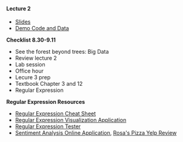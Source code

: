 #### Lecture 2
+ [Slides](https://www.dropbox.com/s/1gpo26myymc5efh/Lecture%202.pdf?dl=0)
+ [Demo Code and Data](https://www.dropbox.com/sh/v07qjo6fxtyp5ao/AABZUjOysYErRCdJCqI0n-_la?dl=0)


**Checklist 8.30-9.11**
+ See the forest beyond trees: Big Data
+ Review lecture 2
+ Lab session
+ Office hour
+ Lecure 3 prep
 + Textbook Chapter 3 and 12
 + Regular Expression

**Regular Expression Resources**
+ [Regular Expression Cheat Sheet](http://www.rexegg.com/regex-quickstart.html)
+ [Regular Expression Visualization Application](https://regexper.com/)
+ [Regular Expression Tester](http://java-regex-tester.appspot.com/)
+ [Sentiment Analysis Online Application](http://text-processing.com/demo/sentiment/), [Rosa's Pizza Yelp Review](https://www.yelp.com/biz/rosas-pizza-atlanta)
